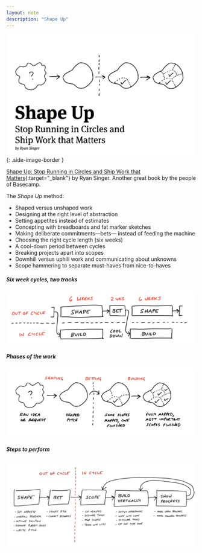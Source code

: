 ```yaml
---
layout: note
description: "Shape Up"
---
```


![Shape Up by Ryan Singer][1]
{: .side-image-border }

[Shape Up: Stop Running in Circles and Ship Work that Matters][2]{:target="_blank"} by Ryan Singer.
Another great book by the people of Basecamp.

The *Shape Up* method:
- Shaped versus unshaped work
- Designing at the right level of abstraction
- Setting appetites instead of estimates
- Concepting with breadboards and fat marker sketches
- Making deliberate commitments—bets— instead of feeding the machine
- Choosing the right cycle length (six weeks)
- A cool-down period between cycles
- Breaking projects apart into scopes
- Downhill versus uphill work and communicating about unknowns
- Scope hammering to separate must-haves from nice-to-haves

##### Six week cycles, two tracks
![Shape Up. Two tracks][3]

##### Phases of the work
![Shape Up. Phases of the work][4]

##### Steps to perform
![Shape Up. Steps to perform][5]


[1]: /assets/images/notes/12/shape-up.jpg
[2]: https://basecamp.com/shapeup
[3]: /assets/images/notes/12/two-tracks.png
[4]: /assets/images/notes/12/phases-of-work.png
[5]: /assets/images/notes/12/steps-to-perform.jpg
